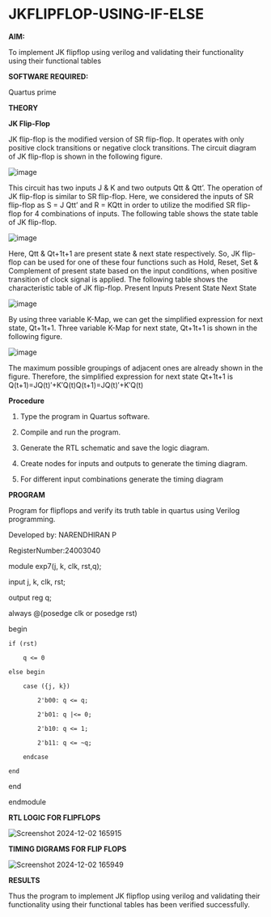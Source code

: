 # JKFLIPFLOP-USING-IF-ELSE

**AIM:** 

To implement  JK flipflop using verilog and validating their functionality using their functional tables

**SOFTWARE REQUIRED:**

Quartus prime

**THEORY**

**JK Flip-Flop**

JK flip-flop is the modified version of SR flip-flop. It operates with only positive clock transitions or negative clock transitions. The circuit diagram of JK flip-flop is shown in the following figure.

![image](https://github.com/naavaneetha/JKFLIPFLOP-USING-IF-ELSE/assets/154305477/a649c30b-232b-4558-b188-fd6c09845180)


This circuit has two inputs J & K and two outputs Qtt & Qtt’. The operation of JK flip-flop is similar to SR flip-flop. Here, we considered the inputs of SR flip-flop as S = J Qtt’ and R = KQtt in order to utilize the modified SR flip-flop for 4 combinations of inputs. The following table shows the state table of JK flip-flop.

![image](https://github.com/naavaneetha/JKFLIPFLOP-USING-IF-ELSE/assets/154305477/c4360742-e8a8-4937-b089-c46c0433f9a3)

 
Here, Qtt & Qt+1t+1 are present state & next state respectively. So, JK flip-flop can be used for one of these four functions such as Hold, Reset, Set & Complement of present state based on the input conditions, when positive transition of clock signal is applied. The following table shows the characteristic table of JK flip-flop. Present Inputs Present State Next State
 
![image](https://github.com/naavaneetha/JKFLIPFLOP-USING-IF-ELSE/assets/154305477/6c275261-a6d5-4c37-a3a7-1e88ca11c4cd)

By using three variable K-Map, we can get the simplified expression for next state, Qt+1t+1. Three variable K-Map for next state, Qt+1t+1 is shown in the following figure.
 
![image](https://github.com/naavaneetha/JKFLIPFLOP-USING-IF-ELSE/assets/154305477/5174f41b-0ce0-4329-a372-6d1943ea6673)

The maximum possible groupings of adjacent ones are already shown in the figure. Therefore, the simplified expression for next state Qt+1t+1 is Q(t+1)=JQ(t)′+K′Q(t)Q(t+1)=JQ(t)′+K′Q(t)

**Procedure**

1. Type the program in Quartus software.

2. Compile and run the program.

3. Generate the RTL schematic and save the logic diagram.

4. Create nodes for inputs and outputs to generate the timing diagram.

5. For different input combinations generate the timing diagram

**PROGRAM**

Program for flipflops and verify its truth table in quartus using Verilog programming.

Developed by: NARENDHIRAN P

RegisterNumber:24003040

module exp7(j, k, clk, rst,q);

input j, k, clk, rst;

output reg q;

always @(posedge clk or posedge rst)

begin

    if (rst)

        q <= 0

    else begin

        case ({j, k})

            2'b00: q <= q;

            2'b01: q |<= 0;

            2'b10: q <= 1;

            2'b11: q <= ~q;

        endcase

    end

end

endmodule

**RTL LOGIC FOR FLIPFLOPS**

![Screenshot 2024-12-02 165915](https://github.com/user-attachments/assets/f2b81468-5ad8-44e0-b53f-25d4c5c5a19d)


**TIMING DIGRAMS FOR FLIP FLOPS**

![Screenshot 2024-12-02 165949](https://github.com/user-attachments/assets/8ceadc21-5bcd-4d3b-9305-65c963bab5ae)


**RESULTS**

Thus the program to implement JK flipflop using verilog and validating their functionality using their functional tables has been verified successfully.
